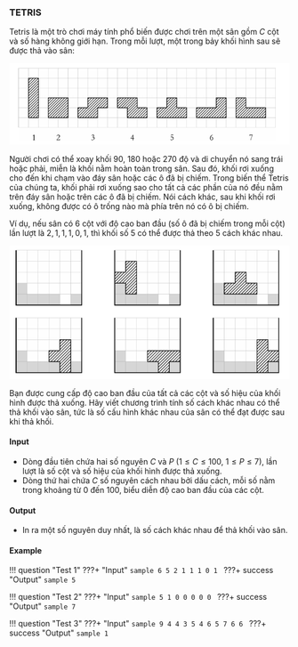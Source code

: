 ### TETRIS 

Tetris là một trò chơi máy tính phổ biến được chơi trên một sân gồm $C$ cột và số hàng không giới hạn. Trong mỗi lượt, một trong bảy khối hình sau sẽ được thả vào sân:

![pieces](pieces.png)

Người chơi có thể xoay khối 90, 180 hoặc 270 độ và di chuyển nó sang trái hoặc phải, miễn là khối nằm hoàn toàn trong sân. Sau đó, khối rơi xuống cho đến khi chạm vào đáy sân hoặc các ô đã bị chiếm. Trong biến thể Tetris của chúng ta, khối phải rơi xuống sao cho tất cả các phần của nó đều nằm trên đáy sân hoặc trên các ô đã bị chiếm. Nói cách khác, sau khi khối rơi xuống, không được có ô trống nào mà phía trên nó có ô bị chiếm.

Ví dụ, nếu sân có $6$ cột với độ cao ban đầu (số ô đã bị chiếm trong mỗi cột) lần lượt là $2, 1, 1, 1, 0, 1$, thì khối số $5$ có thể được thả theo $5$ cách khác nhau.

![ways](ways.png)

Bạn được cung cấp độ cao ban đầu của tất cả các cột và số hiệu của khối hình được thả xuống. Hãy viết chương trình tính số cách khác nhau có thể thả khối vào sân, tức là số cấu hình khác nhau của sân có thể đạt được sau khi thả khối.

#### Input
- Dòng đầu tiên chứa hai số nguyên $C$ và $P$ ($1 \leq C \leq 100$, $1 \leq P \leq 7$), lần lượt là số cột và số hiệu của khối hình được thả xuống.
- Dòng thứ hai chứa $C$ số nguyên cách nhau bởi dấu cách, mỗi số nằm trong khoảng từ $0$ đến $100$, biểu diễn độ cao ban đầu của các cột.

#### Output
- In ra một số nguyên duy nhất, là số cách khác nhau để thả khối vào sân.

#### Example

!!! question "Test 1"
    ???+ "Input"
        ```sample
        6 5
        2 1 1 1 0 1
        ```
    ???+ success "Output"
        ```sample
        5
        ```

!!! question "Test 2"
    ???+ "Input"
        ```sample
        5 1
        0 0 0 0 0
        ```
    ???+ success "Output"
        ```sample
        7
        ```

!!! question "Test 3"
    ???+ "Input"
        ```sample
        9 4
        4 3 5 4 6 5 7 6 6
        ```
    ???+ success "Output"
        ```sample
        1
        ```

